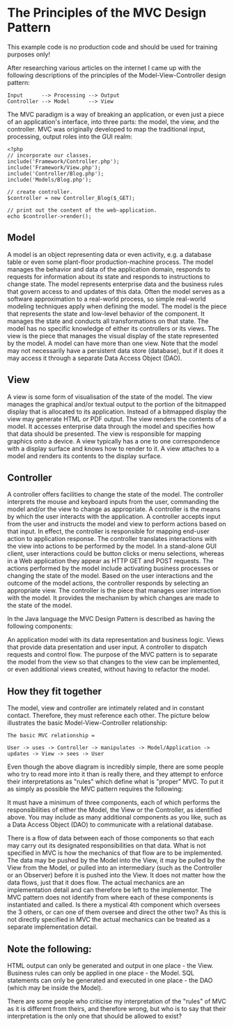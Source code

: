 The Principles of the MVC Design Pattern
========================================

This example code is no production code and should be used for training purposes only!

After researching various articles on the internet I came up with the following descriptions of the principles of the Model-View-Controller design pattern:


    Input      --> Processing --> Output 
    Controller --> Model      --> View

The MVC paradigm is a way of breaking an application, or even just a piece of an application's interface, into three parts: the model, the view, and the controller. MVC was originally developed to map the traditional input, processing, output roles into the GUI realm:


    <?php
    // incorporate our classes.    
    include('Framework/Controller.php');
    include('Framework/View.php');
    include('Controller/Blog.php');
    include('Models/Blog.php');
    
    // create controller.
    $controller = new Controller_Blog($_GET);

    // print out the content of the web-application.
    echo $controller->render();
    

Model
------
A model is an object representing data or even activity, e.g. a database table or even some plant-floor production-machine process.
The model manages the behavior and data of the application domain, responds to requests for information about its state and responds to instructions to change state.
The model represents enterprise data and the business rules that govern access to and updates of this data. Often the model serves as a software approximation to a real-world process, so simple real-world modeling techniques apply when defining the model.
The model is the piece that represents the state and low-level behavior of the component. It manages the state and conducts all transformations on that state. The model has no specific knowledge of either its controllers or its views. The view is the piece that manages the visual display of the state represented by the model. A model can have more than one view.
Note that the model may not necessarily have a persistent data store (database), but if it does it may access it through a separate Data Access Object (DAO).


View
-----
A view is some form of visualisation of the state of the model.
The view manages the graphical and/or textual output to the portion of the bitmapped display that is allocated to its application. Instead of a bitmapped display the view may generate HTML or PDF output.
The view renders the contents of a model. It accesses enterprise data through the model and specifies how that data should be presented.
The view is responsible for mapping graphics onto a device. A view typically has a one to one correspondence with a display surface and knows how to render to it. A view attaches to a model and renders its contents to the display surface.


Controller
-----------
A controller offers facilities to change the state of the model. The controller interprets the mouse and keyboard inputs from the user, commanding the model and/or the view to change as appropriate.
A controller is the means by which the user interacts with the application. A controller accepts input from the user and instructs the model and view to perform actions based on that input. In effect, the controller is responsible for mapping end-user action to application response.
The controller translates interactions with the view into actions to be performed by the model. In a stand-alone GUI client, user interactions could be button clicks or menu selections, whereas in a Web application they appear as HTTP GET and POST requests. The actions performed by the model include activating business processes or changing the state of the model. Based on the user interactions and the outcome of the model actions, the controller responds by selecting an appropriate view.
The controller is the piece that manages user interaction with the model. It provides the mechanism by which changes are made to the state of the model.

In the Java language the MVC Design Pattern is described as having the following components:

An application model with its data representation and business logic.
Views that provide data presentation and user input.
A controller to dispatch requests and control flow.
The purpose of the MVC pattern is to separate the model from the view so that changes to the view can be implemented, or even additional views created, without having to refactor the model.


How they fit together
---------------------
The model, view and controller are intimately related and in constant contact. Therefore, they must reference each other. The picture below illustrates the basic Model-View-Controller relationship:

    The basic MVC relationship = 

    User -> uses -> Controller -> manipulates -> Model/Application -> updates -> View -> sees -> User


Even though the above diagram is incredibly simple, there are some people who try to read more into it than is really there, and they attempt to enforce their interpretations as "rules" which define what is "proper" MVC. To put it as simply as possible the MVC pattern requires the following:

It must have a minimum of three components, each of which performs the responsibilities of either the Model, the View or the Controller, as identified above. You may include as many additional components as you like, such as a Data Access Object (DAO) to communicate with a relational database.

There is a flow of data between each of those components so that each may carry out its designated responsibilities on that data. What is not specified in MVC is how the mechanics of that flow are to be implemented. The data may be pushed by the Model into the View, it may be pulled by the View from the Model, or pulled into an intermediary (such as the Controller or an Observer) before it is pushed into the View. It does not matter how the data flows, just that it does flow. The actual mechanics are an implementation detail and can therefore be left to the implementor.
The MVC pattern does not identify from where each of these components is instantiated and called. Is there a mystical 4th component which oversees the 3 others, or can one of them oversee and direct the other two? As this is not directly specified in MVC the actual mechanics can be treated as a separate implementation detail.


Note the following:
-------------------
HTML output can only be generated and output in one place - the View.
Business rules can only be applied in one place - the Model.
SQL statements can only be generated and executed in one place - the DAO (which may be inside the Model).

There are some people who criticise my interpretation of the "rules" of MVC as it is different from theirs, and therefore wrong, but who is to say that their interpretation is the only one that should be allowed to exist?
